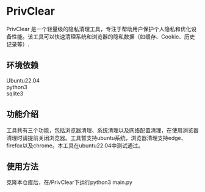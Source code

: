 # PrivClear

PrivClear 是一个轻量级的隐私清理工具，专注于帮助用户保护个人隐私和优化设备性能。该工具可以快速清理系统和浏览器的隐私数据（如缓存、Cookie、历史记录等）.  

## 环境依赖
Ubuntu22.04  
python3  
sqlite3

## 功能介绍
工具共有三个功能，包括浏览器清理、系统清理以及网络配置清理，在使用浏览器清理时请提前关闭浏览器。工具暂支持ubuntu系统，浏览器清理支持edge、firefox以及chrome。本工具在ubuntu22.04中测试通过。

## 使用方法
克隆本仓库后，在/PrivClear下运行python3 main.py